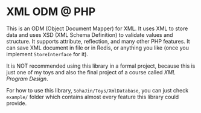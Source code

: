 # XML ODM @ PHP

This is an ODM (Object Document Mapper) for XML. It uses XML to store data and uses XSD (XML Schema Definition) to validate values and structure. It supports attribute, reflection, and many other PHP features. It can save XML document in file or in Redis, or anything you like (once you implement `StoreInterface` for it).

It is NOT recommended using this library in a formal project, because this is just one of my toys and also the final project of a course called *XML Program Design*.

For how to use this library, `SohaJin/Toys/XmlDatabase`, you can just check `example/` folder which contains almost every feature this library could provide. 
